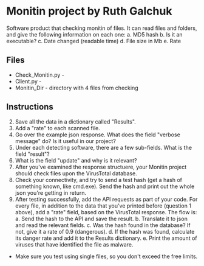 Monitin project by Ruth Galchuk
============================
Software product that checking monitin of files.
It can read files and folders, and give the following information on each one:
a.	MD5 hash
b.	Is it an executable?
c.	Date changed (readable time)
d.  File size in Mb
e.  Rate

Files
-----
- Check_Monitin.py -
- Client.py -
- Monitin_Dir - directory with 4 files from checking

Instructions
------------
2.	Save all the data in a dictionary called "Results".
3.	Add a "rate" to each scanned file.
4.	Go over the example json response. What does the field "verbose message" do? Is it useful in our project?
5.	Under each detecting software, there are a few sub-fields. What is the field "result"?
6.	What is the field "update" and why is it relevant?
7.	After you've examined the response structuere, your Monitin project should check files upon the VirusTotal database.
8.	Check your connectivity, and try to send a test hash (get a hash of something known, like cmd.exe). Send the hash and print out the whole json you're getting in return.
9.	After testing successfully, add the API requests as part of your code. For every file, in addition to the data that you've printed before (question 1 above), add a "rate" field, based on the VirusTotal response.
The flow is:
a.	Send the hash to the API and save the result.
b.	Translate it to json and read the relevant fields.
c.	Was the hash found in the database? If not, give it a rate of 0.9 (dangerous).
d.	If the hash was found, calculate its danger rate and add it to the Results dictionary.
e.	Print the amount of viruses that have identified the file as malware.

* Make sure you test using single files, so you don't exceed the free limits.


